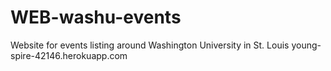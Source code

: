 # WEB-washu-events
Website for events listing around Washington University in St. Louis
young-spire-42146.herokuapp.com